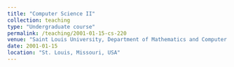 ```yaml
---
title: "Computer Science II"
collection: teaching
type: "Undergraduate course"
permalink: /teaching/2001-01-15-cs-220
venue: "Saint Louis University, Department of Mathematics and Computer Science"
date: 2001-01-15
location: "St. Louis, Missouri, USA"
---
```


